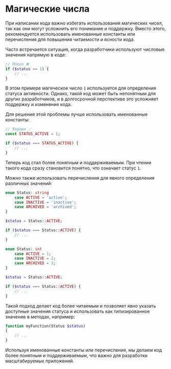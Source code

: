 # Магические числа

При написании кода важно избегать использования магических чисел, так как они могут усложнить его понимание и поддержку. Вместо этого, рекомендуется использовать именованные константы или перечисления для повышения читаемости и ясности кода.

Часто встречается ситуация, когда разработчики используют числовые значения напрямую в коде:

```php
// Плохо ❌
if ($status == 1) {
    // ...
}
```

В этом примере магическое число `1` используется для определения статуса активности. Однако, такой код может быть непонятным для других разработчиков, и в долгосрочной перспективе это усложняет поддержку и изменение кода.

Для решения этой проблемы лучше использовать именованные константы:

```php
// Хорошо ✅
const STATUS_ACTIVE = 1;

if ($status === STATUS_ACTIVE) {
    // ...
}
```

Теперь код стал более понятным и поддерживаемым. При чтении такого кода сразу становится понятно, что означает статус `1`.

Можно также использовать перечисления для явного определения различных значений:

```php
enum Status: string
    case ACTIVE = 'active';
    case INACTIVE = 'inactive';
    case ARCHIVED = 'archived';
}

$status = Status::ACTIVE;

if ($status === Status::ACTIVE) {
    // ...
}
```

```php
enum Status: int
    case ACTIVE = 1;
    case INACTIVE = 2;
    case ARCHIVED = 3;
}

$status = Status::ACTIVE;

if ($status === Status::ACTIVE) {
    // ...
}
```

Такой подход делает код более читаемым и позволяет явно указать доступные значения статуса и использовать как типизированное значение в методах, например:

```php
function myFunction(Status $status)
{
    // ...
}
```

Используя именованные константы или перечисления, мы делаем код более понятным и поддерживаемым, что важно для разработки масштабируемых приложений.
